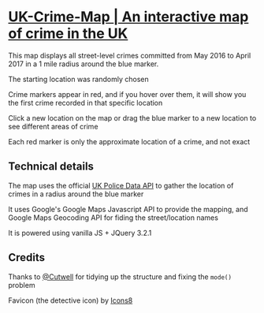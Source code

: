 # [UK-Crime-Map | An interactive map of crime in the UK](https://thatguywiththatname.github.io/UK-Crime-Map/)

This map displays all street-level crimes committed from May 2016 to  April 2017 in a 1 mile radius around the blue marker.

The starting location was randomly chosen

Crime markers appear in red, and if you hover over them, it will show you the first crime recorded in that specific location

Click a new location on the map or drag the blue marker to a new location to see different areas of crime

Each red marker is only the approximate location of a crime, and not exact


## Technical details

The map uses the official [UK Police Data API](https://data.police.uk) to gather the location of crimes in a radius around the blue marker

It uses Google's Google Maps Javascript API to provide the mapping, and Google Maps Geocoding API for fiding the street/location names

It is powered using vanilla JS + JQuery 3.2.1


## Credits

Thanks to [@Cutwell](https://github.com/cutwell) for tidying up the structure and fixing the `mode()` problem

Favicon (the detective icon) by [Icons8](https://icons8.com)
